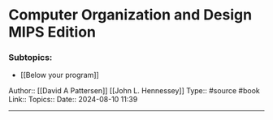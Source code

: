 # Computer Organization and Design MIPS Edition


### Subtopics:
- [[Below your program]]


Author:: [[David A Pattersen]] [[John L. Hennessey]]
Type:: #source #book
Link::
Topics::
Date:: 2024-08-10 11:39

---
